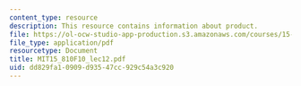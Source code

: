 ```yaml
---
content_type: resource
description: This resource contains information about product.
file: https://ol-ocw-studio-app-production.s3.amazonaws.com/courses/15-810-marketing-management-fall-2010/dd829fa10909d93547cc929c54a3c920_MIT15_810F10_lec12.pdf
file_type: application/pdf
resourcetype: Document
title: MIT15_810F10_lec12.pdf
uid: dd829fa1-0909-d935-47cc-929c54a3c920
---
```

